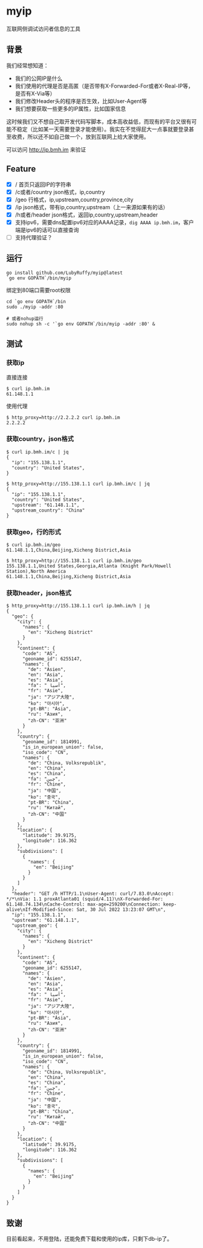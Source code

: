 # myip
互联网侧调试访问者信息的工具

## 背景
我们经常想知道：
- 我们的公网IP是什么
- 我们使用的代理是否是高匿（是否带有X-Forwarded-For或者X-Real-IP等，是否有X-Via等）
- 我们修改Header头的程序是否生效，比如User-Agent等
- 我们想要获取一些更多的IP属性，比如国家信息

这时候我们又不想自己取开发代码写脚本，成本高收益低，而现有的平台又很有可能不稳定（比如某一天需要登录才能使用）。我实在不觉得屁大一点事就要登录甚至收费，所以还不如自己做一个，放到互联网上给大家使用。

可以访问 http://ip.bmh.im 来验证

## Feature
- [x] / 首页只返回IP的字符串
- [x] /c或者/country json格式，ip,country 
- [x] /geo 行格式，ip,upstream,country,province,city 
- [x] /ip json格式，带有ip,country,upstream（上一来源如果有的话）
- [x] /h或者/header json格式，返回ip,country,upstream,header
- [x] 支持ipv6，需要dns配置ipv6对应的AAAA记录，```dig AAAA ip.bmh.im```，客户端是ipv6的话可以直接查询
- [ ] 支持代理验证？

## 运行
```shell
go install github.com/LubyRuffy/myip@latest
`go env GOPATH`/bin/myip 
```

绑定到80端口需要root权限
```shell
cd `go env GOPATH`/bin
sudo ./myip -addr :80

# 或者nohup运行
sudo nohup sh -c '`go env GOPATH`/bin/myip -addr :80' &
```


## 测试

### 获取ip
直接连接
```shell
$ curl ip.bmh.im
61.148.1.1
```

使用代理
```shell
$ http_proxy=http://2.2.2.2 curl ip.bmh.im
2.2.2.2
```

### 获取country，json格式
```shell
$ curl ip.bmh.im/c | jq
{
  "ip": "155.138.1.1",
  "country": "United States",
}
```

```shell
$ http_proxy=http://155.138.1.1 curl ip.bmh.im/c | jq
{
  "ip": "155.138.1.1",
  "country": "United States",
  "upstream": "61.148.1.1",
  "upstream_country": "China"
}
```

### 获取geo，行的形式

```shell
$ curl ip.bmh.im/geo
61.148.1.1,China,Beijing,Xicheng District,Asia
```

```shell
$ http_proxy=http://155.138.1.1 curl ip.bmh.im/geo
155.138.1.1,United States,Georgia,Atlanta (Knight Park/Howell Station),North America
61.148.1.1,China,Beijing,Xicheng District,Asia
```

### 获取header，json格式
```shell
$ http_proxy=http://155.138.1.1 curl ip.bmh.im/h | jq
{
  "geo": {
    "city": {
      "names": {
        "en": "Xicheng District"
      }
    },
    "continent": {
      "code": "AS",
      "geoname_id": 6255147,
      "names": {
        "de": "Asien",
        "en": "Asia",
        "es": "Asia",
        "fa": " آسیا",
        "fr": "Asie",
        "ja": "アジア大陸",
        "ko": "아시아",
        "pt-BR": "Ásia",
        "ru": "Азия",
        "zh-CN": "亚洲"
      }
    },
    "country": {
      "geoname_id": 1814991,
      "is_in_european_union": false,
      "iso_code": "CN",
      "names": {
        "de": "China, Volksrepublik",
        "en": "China",
        "es": "China",
        "fa": "چین",
        "fr": "Chine",
        "ja": "中国",
        "ko": "중국",
        "pt-BR": "China",
        "ru": "Китай",
        "zh-CN": "中国"
      }
    },
    "location": {
      "latitude": 39.9175,
      "longitude": 116.362
    },
    "subdivisions": [
      {
        "names": {
          "en": "Beijing"
        }
      }
    ]
  },
  "header": "GET /h HTTP/1.1\nUser-Agent: curl/7.83.0\nAccept: */*\nVia: 1.1 proxAtlanta01 (squid/4.11)\nX-Forwarded-For: 61.148.74.134\nCache-Control: max-age=259200\nConnection: keep-alive\nIf-Modified-Since: Sat, 30 Jul 2022 13:23:07 GMT\n",
  "ip": "155.138.1.1",
  "upstream": "61.148.1.1",
  "upstream_geo": {
    "city": {
      "names": {
        "en": "Xicheng District"
      }
    },
    "continent": {
      "code": "AS",
      "geoname_id": 6255147,
      "names": {
        "de": "Asien",
        "en": "Asia",
        "es": "Asia",
        "fa": " آسیا",
        "fr": "Asie",
        "ja": "アジア大陸",
        "ko": "아시아",
        "pt-BR": "Ásia",
        "ru": "Азия",
        "zh-CN": "亚洲"
      }
    },
    "country": {
      "geoname_id": 1814991,
      "is_in_european_union": false,
      "iso_code": "CN",
      "names": {
        "de": "China, Volksrepublik",
        "en": "China",
        "es": "China",
        "fa": "چین",
        "fr": "Chine",
        "ja": "中国",
        "ko": "중국",
        "pt-BR": "China",
        "ru": "Китай",
        "zh-CN": "中国"
      }
    },
    "location": {
      "latitude": 39.9175,
      "longitude": 116.362
    },
    "subdivisions": [
      {
        "names": {
          "en": "Beijing"
        }
      }
    ]
  }
}
```

## 致谢
目前看起来，不用登陆，还能免费下载和使用的ip库，只剩下db-ip了。